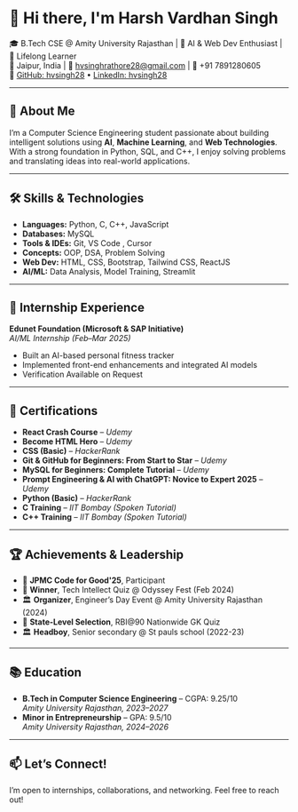 # 👋 Hi there, I'm Harsh Vardhan Singh

🎓 B.Tech CSE @ Amity University Rajasthan | 🔧 AI & Web Dev Enthusiast | 🌱 Lifelong Learner  
📍 Jaipur, India | 📧 hvsinghrathore28@gmail.com | 📱 +91 7891280605  
🔗 [GitHub: hvsingh28](https://github.com/hvsingh28) • [LinkedIn: hvsingh28](https://linkedin.com/in/hvsingh28)

---

## 🧠 About Me

I’m a Computer Science Engineering student passionate about building intelligent solutions using **AI**, **Machine Learning**, and **Web Technologies**. With a strong foundation in Python, SQL, and C++, I enjoy solving problems and translating ideas into real-world applications.

---

## 🛠 Skills & Technologies

- **Languages:** Python, C, C++, JavaScript  
- **Databases:** MySQL
- **Tools & IDEs:** Git, VS Code , Cursor 
- **Concepts:** OOP, DSA, Problem Solving  
- **Web Dev:** HTML, CSS, Bootstrap, Tailwind CSS, ReactJS
- **AI/ML:** Data Analysis, Model Training, Streamlit

---

## 💼 Internship Experience

**Edunet Foundation (Microsoft & SAP Initiative)**  
*AI/ML Internship (Feb–Mar 2025)*  
- Built an AI-based personal fitness tracker  
- Implemented front-end enhancements and integrated AI models  
- Verification Available on Request

---

## 📜 Certifications
- **React Crash Course** – *Udemy*  
- **Become HTML Hero** – *Udemy*  
- **CSS (Basic)** – *HackerRank*  
- **Git & GitHub for Beginners: From Start to Star** – *Udemy*  
- **MySQL for Beginners: Complete Tutorial** – *Udemy*  
- **Prompt Engineering & AI with ChatGPT: Novice to Expert 2025** – *Udemy*   
- **Python (Basic)** – *HackerRank*  
- **C Training** – *IIT Bombay (Spoken Tutorial)*  
- **C++ Training** – *IIT Bombay (Spoken Tutorial)*
 
---

## 🏆 Achievements & Leadership

- 🏦 **JPMC Code for Good'25**, Participant
- 🥇 **Winner**, Tech Intellect Quiz @ Odyssey Fest (Feb 2024)  
- 🏛 **Organizer**, Engineer’s Day Event @ Amity University Rajasthan (2024)  
- 🏦 **State-Level Selection**, RBI@90 Nationwide GK Quiz
- 🏛 **Headboy**, Senior secondary @ St pauls school (2022-23)

---

## 📚 Education

- **B.Tech in Computer Science Engineering** – CGPA: 9.25/10  
  *Amity University Rajasthan, 2023–2027*  
- **Minor in Entrepreneurship** – GPA: 9.5/10  
  *Amity University Rajasthan, 2024–2026*  

---

## 📫 Let’s Connect!

I’m open to internships, collaborations, and networking. Feel free to reach out!

